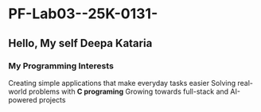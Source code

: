 # PF-Lab03--25K-0131-
## Hello, My self Deepa Kataria
### My Programming Interests
Creating simple applications that make everyday tasks easier
Solving real-world problems with **C programing**
Growing towards full-stack and AI-powered projects
